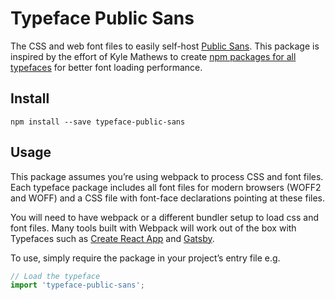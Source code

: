 
# Typeface Public Sans

The CSS and web font files to easily self-host [Public Sans](https://github.com/uswds/public-sans/). This package is inspired by the effort of Kyle Mathews to create [npm packages for all typefaces](https://www.bricolage.io/typefaces-easiest-way-to-self-host-fonts/) for better font loading performance.

## Install

`npm install --save typeface-public-sans`

## Usage

This package assumes you’re using webpack to process CSS and font files. Each typeface package includes all font files for modern browsers (WOFF2 and WOFF) and a CSS file with font-face declarations pointing at these files.

You will need to have webpack or a different bundler setup to load css and font files. Many tools built with Webpack will work out of the box with Typefaces such as [Create React App](https://github.com/facebookincubator/create-react-app) and [Gatsby](https://github.com/gatsbyjs/gatsby).

To use, simply require the package in your project’s entry file e.g.

```javascript
// Load the typeface
import 'typeface-public-sans';
```


